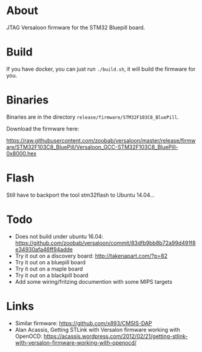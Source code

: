 About
=====

JTAG Versaloon firmware for the STM32 Bluepill board.

Build
=====

If you have docker, you can just run ```./build.sh```, it will build the firmware for you.

Binaries
========

Binaries are in the directory ```release/firmware/STM32F103C8_BluePill```.

Download the firmware here:

https://raw.githubusercontent.com/zoobab/versaloon/master/release/firmware/STM32F103C8_BluePill/Versaloon_GCC-STM32F103C8_BluePill-0x8000.hex

Flash
=====

Still have to backport the tool stm32flash to Ubuntu 14.04...

Todo
====

* Does not build under ubuntu 16.04: https://github.com/zoobab/versaloon/commit/83dfb9bb8b72a99d491f8e34930afa46ff94adde
* Try it out on a discovery board: http://takenapart.com/?p=82
* Try it out on a bluepill board
* Try it out on a maple board
* Try it out on a blackpill board
* Add some wiring/fritzing documention with some MIPS targets

Links
=====

* Similar firmware: https://github.com/x893/CMSIS-DAP
* Alan Acassis, Getting STLink with Versalon firmware working with OpenOCD: https://acassis.wordpress.com/2012/02/21/getting-stlink-with-versalon-firmware-working-with-openocd/
